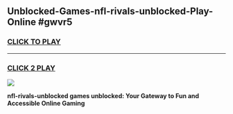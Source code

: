 
## Unblocked-Games-nfl-rivals-unblocked-Play-Online #gwvr5
<h3>
<a href="https://news.freeplayer.one?title=nfl-rivals-unblocked&ref=3">CLICK TO PLAY</a></h3>
<hr>

<h3>
<a href="https://news.freeplayer.one?title=nfl-rivals-unblocked&ref=3">CLICK 2 PLAY</a>
  
</h3>

<a href="https://news.freeplayer.one?title=nfl-rivals-unblocked&ref=3"><img src="https://clearcache.store/games.png"></a>


**nfl-rivals-unblocked games unblocked: Your Gateway to Fun and Accessible Online Gaming**
